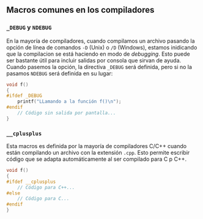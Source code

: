 ## Macros comunes en los compiladores

### `_DEBUG` y `NDEBUG`
En la mayoría de compiladores, cuando compilamos un archivo pasando la opción de línea de comandos `-D` (Unix) o `/D` (Windows), estamos inidicando que la compilacion se está haciendo en modo de *debugging*. Esto puede ser bastante útil para incluir salidas por consola que sirvan de ayuda. Cuando pasemos la opción, la directiva `_DEBUG` será definida, pero si no la pasamos `NDEBUG` será definida en su lugar:

```c
void f()
{
#ifdef _DEBUG
    printf("LLamando a la función f()\n");
#endif
    // Código sin salida por pantalla...
}
```

### `__cplusplus`

Esta macros es definida por la mayoría de compiladores C/C++ cuando están compilando un archivo con la extensión `.cpp`. Esto permite escribir código que se adapta automáticamente al ser compilado para C p C++.

```c
void f()
{
#ifdef __cplusplus
    // Código para C++...
#else
    // Código para C...
#endif
}
```

